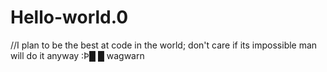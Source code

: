 # Hello-world.0
//I plan to be the best at code in the world; don't care if its impossible man will do it anyway :Þ█ █
wagwarn
